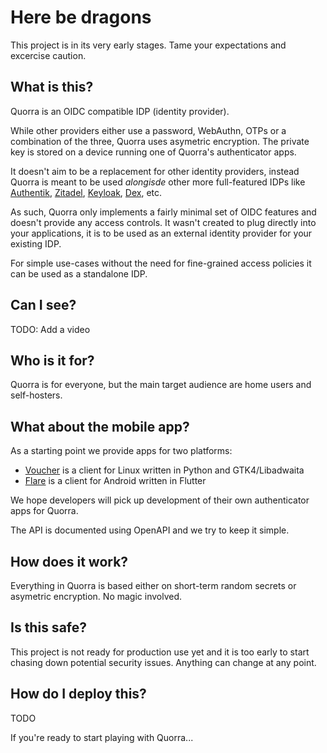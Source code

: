 # Here be dragons

This project is in its very early stages. Tame your expectations and excercise caution.

## What is this?

Quorra is an OIDC compatible IDP (identity provider).

While other providers either use a password, WebAuthn, OTPs or a combination of the three, Quorra uses asymetric encryption. The private key is stored on a device running one of Quorra's authenticator apps.

It doesn't aim to be a replacement for other identity providers, instead Quorra is meant to be used *alongisde* other more full-featured IDPs like [Authentik](https://goauthentik.io/), [Zitadel](https://zitadel.com/), [Keyloak](https://keycloak.org/), [Dex](https://dexidp.io/), etc.

As such, Quorra only implements a fairly minimal set of OIDC features and doesn't provide any access controls. It wasn't created to plug directly into your applications, it is to be used as an external identity provider for your existing IDP.

For simple use-cases without the need for fine-grained access policies it can be used as a standalone IDP.

## Can I see?

TODO: Add a video

## Who is it for?

Quorra is for everyone, but the main target audience are home users and self-hosters.

## What about the mobile app?

As a starting point we provide apps for two platforms:

* [Voucher](https://github.com/k8ieone/voucher) is a client for Linux written in Python and GTK4/Libadwaita
* [Flare](https://github.com/Quorra-Auth/flare) is a client for Android written in Flutter

We hope developers will pick up development of their own authenticator apps for Quorra.

The API is documented using OpenAPI and we try to keep it simple.

## How does it work?

Everything in Quorra is based either on short-term random secrets or asymetric encryption. No magic involved.

## Is this safe?

This project is not ready for production use yet and it is too early to start chasing down potential security issues. Anything can change at any point.

## How do I deploy this?

TODO

If you're ready to start playing with Quorra...
